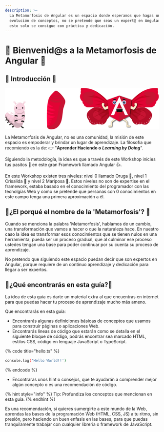 ```yaml
---
description: >-
  La Metamorfosis de Angular es un espacio donde esperamos que hagas una
  evolución de conceptos, no se pretende que seas un expert@ en Angular, porque
  esto solo se consigue con práctica y dedicación.
---
```


# 🦋 Bienvenid@s a la Metamorfosis de Angular 🦋

## 🌟 Introducción 🌟

![](.gitbook/assets/ciclo-mariposa2.png)

La Metamorfosis de Angular, no es una comunidad, la misión de este espacio es empoderar y brindar un lugar de aprendizaje. La filosofia que recomiendo es la de: 👉  "**Aprender Haciendo o** _**Learning by Doing**_".  

Siguiendo la metodología, la idea es que a través de este Workshop inicies tus pasitos 🦶 en este gran Framework llamado Angular 👍.

En este Workshop existen tres niveles: nivel 0 llamado Oruga 🐛, nivel 1 Crisalida 🐚 y nivel 2 Mariposa 🦋. Estos niveles no son de expertise en el framework, estaba basado en el conocimiento del programador con las tecnolgías Web y como se pretende que personas con 0 conocimientos en este campo tenga una primera aproximación a él.



## 🐛¿El porqué el nombre de la 'Metamorfosis'? 🐛

Cuando se menciona la palabra 'Metamorfosis', hablamos de un cambio, una transformación que vamos a hacer o que la naturaleza hace. En nuestro caso la idea es transformar esos conocimientos que se tienen nulos en una herramienta, pueda ser un proceso gradual, que al culminar ese proceso ustedes tengan una base para poder continuar por su cuenta su proceso de aprendizaje.

No pretendo que siguiendo este espacio puedan decir que son expertos en Angular, porque requiere de un continuo aprendizaje y dedicación para llegar a ser expertos.

## 🌟¿Qué encontrarás en esta guía?🌟

La idea de esta guia es darte un material extra al que encuentras en internet para que puedas hacer tu proceso de aprendizaje mucho más ameno.

Que encontrarás en esta guía:

* Encontrarás algunas definiciones básicas de conceptos que usamos para construir páginas o aplicaciones Web.
* Encontrarás líneas de código que estarán como se detalla en el siguiente bloque de código, podrás encontrar sea marcado HTML, estilos CSS, código en lenguaje JavaScript o TypeScript.

{% code title="hello.ts" %}
```bash
console.log('Hello World!!')
```
{% endcode %}



* Encontraras unos hint o consejos, que te ayudarán a comprender mejor algún concepto o es una recomendación de código.

{% hint style="info" %}
 Tip: Profundiza los conceptos que mencionan en esta guía.
{% endhint %}

Es una recomendación, si quieres sumergirte a este mundo de la Web, aprendas las bases de la programación Web \(HTML, CSS, JS\) a tu ritmo, sin presión, pero haciendo un buen enfasis en las bases, para que puedas tranquilamente trabajar con cualquier libreria o framework de JavaScript.



